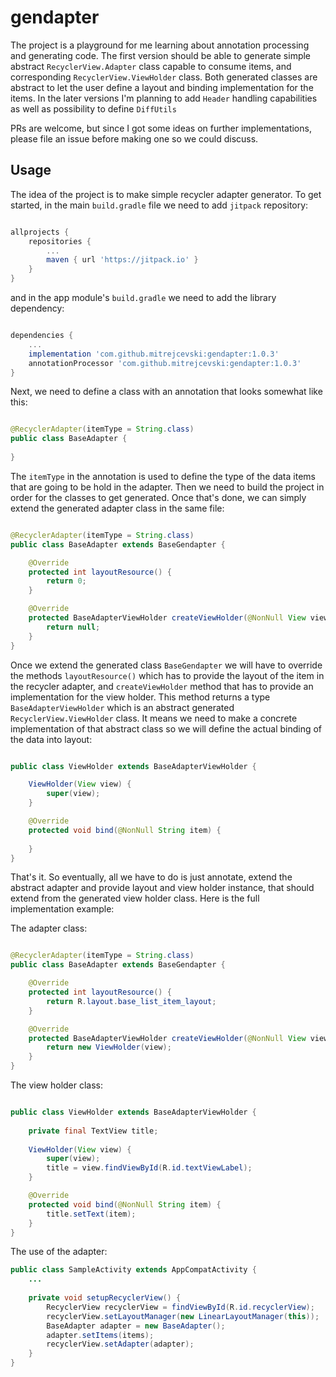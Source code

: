 # gendapter

The project is a playground for me learning about annotation processing and generating code. The 
first version should be able to generate simple abstract `RecyclerView.Adapter` class capable to consume 
items, and corresponding `RecyclerView.ViewHolder` class. Both generated classes are abstract to let the user define a layout
and binding implementation for the items. In the later versions I'm planning to add `Header` handling
capabilities as well as possibility to define `DiffUtils`

PRs are welcome, but since I got some ideas on further implementations, please file an issue before
making one so we could discuss.

## Usage

The idea of the project is to make simple recycler adapter generator.
To get started, in the main `build.gradle` file we need to add `jitpack` repository:
 
```groovy

allprojects {
    repositories {
        ...
        maven { url 'https://jitpack.io' }
    }
}
```

and in the app module's `build.gradle` we need to add the library dependency:
```groovy

dependencies {
    ...
    implementation 'com.github.mitrejcevski:gendapter:1.0.3'
    annotationProcessor 'com.github.mitrejcevski:gendapter:1.0.3'
}
```

Next, we need to define a class with an annotation that looks somewhat like this:
```java

@RecyclerAdapter(itemType = String.class)
public class BaseAdapter {
    
}
```
The `itemType` in the annotation is used to define the type of the data items that are going to be hold in the adapter.
Then we need to build the project in order for the classes to get generated. Once that's done, we can simply extend the generated adapter class in the same file:

```java

@RecyclerAdapter(itemType = String.class)
public class BaseAdapter extends BaseGendapter {

    @Override
    protected int layoutResource() {
        return 0;
    }

    @Override
    protected BaseAdapterViewHolder createViewHolder(@NonNull View view) {
        return null;
    }
}
```

Once we extend the generated class `BaseGendapter` we will have to override the methods `layoutResource()` which has to provide the layout of the item in the recycler adapter, and `createViewHolder` method that has to provide an implementation for the view holder. 
This method returns a type `BaseAdapterViewHolder` which is an abstract generated `RecyclerView.ViewHolder` class. It means we need to make a concrete implementation of that abstract class so we will define the actual binding of the data into layout:

```java

public class ViewHolder extends BaseAdapterViewHolder {

    ViewHolder(View view) {
        super(view);
    }

    @Override
    protected void bind(@NonNull String item) {
        
    }
}
```

That's it. So eventually, all we have to do is just annotate, extend the abstract adapter and provide layout and view holder instance, that should extend from the generated view holder class. Here is the full implementation example:

The adapter class:
```java

@RecyclerAdapter(itemType = String.class)
public class BaseAdapter extends BaseGendapter {

    @Override
    protected int layoutResource() {
        return R.layout.base_list_item_layout;
    }

    @Override
    protected BaseAdapterViewHolder createViewHolder(@NonNull View view) {
        return new ViewHolder(view);
    }
}
```

The view holder class:
```java

public class ViewHolder extends BaseAdapterViewHolder {
    
    private final TextView title;
    
    ViewHolder(View view) {
        super(view);
        title = view.findViewById(R.id.textViewLabel);
    }

    @Override
    protected void bind(@NonNull String item) {
        title.setText(item);
    }
}
```

The use of the adapter:
```java
public class SampleActivity extends AppCompatActivity {
    ...
    
    private void setupRecyclerView() {
        RecyclerView recyclerView = findViewById(R.id.recyclerView);
        recyclerView.setLayoutManager(new LinearLayoutManager(this));
        BaseAdapter adapter = new BaseAdapter();
        adapter.setItems(items);
        recyclerView.setAdapter(adapter);
    }
}
```